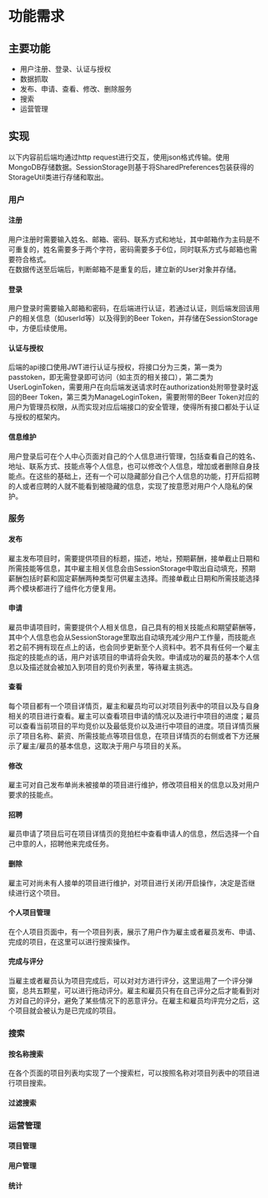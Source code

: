 # 功能需求

## 主要功能
+ 用户注册、登录、认证与授权
+ 数据抓取
+ 发布、申请、查看、修改、删除服务
+ 搜索
+ 运营管理  

## 实现
以下内容前后端均通过http request进行交互，使用json格式传输。使用MongoDB存储数据。SessionStorage则基于将SharedPreferences包装获得的StorageUtil类进行存储和取出。  
### 用户
#### 注册
用户注册时需要输入姓名、邮箱、密码、联系方式和地址，其中邮箱作为主码是不可重复的，姓名需要多于两个字符，密码需要多于6位，同时联系方式与邮箱也需要符合格式。  
在数据传送至后端后，判断邮箱不是重复的后，建立新的User对象并存储。  
#### 登录
用户登录时需要输入邮箱和密码，在后端进行认证，若通过认证，则后端发回该用户的相关信息（如userId等）以及得到的Beer Token，并存储在SessionStorage中，方便后续使用。  
#### 认证与授权
后端的api接口使用JWT进行认证与授权，将接口分为三类，第一类为passtoken，即无需登录即可访问（如主页的相关接口），第二类为UserLoginToken，需要用户在向后端发送请求时在authorization处附带登录时返回的Beer Token，第三类为ManageLoginToken，需要附带的Beer Token对应的用户为管理员权限，从而实现对应后端接口的安全管理，使得所有接口都处于认证与授权的框架内。
#### 信息维护
用户登录后可在个人中心页面对自己的个人信息进行管理，包括查看自己的姓名、地址、联系方式、技能点等个人信息，也可以修改个人信息，增加或者删除自身技能点。在这些的基础上，还有一个可以隐藏部分自己个人信息的功能，打开后招聘的人或者应聘的人就不能看到被隐藏的信息，实现了按意愿对用户个人隐私的保护。
### 服务
#### 发布
雇主发布项目时，需要提供项目的标题，描述，地址，预期薪酬，接单截止日期和所需技能等信息，其中雇主相关信息会由SessionStorage中取出自动填充，预期薪酬包括时薪和固定薪酬两种类型可供雇主选择。而接单截止日期和所需技能选择两个模块都进行了组件化方便复用。    
#### 申请
雇员申请项目时，需要提供个人相关信息，自己具有的相关技能点和期望薪酬等，其中个人信息也会从SessionStorage里取出自动填充减少用户工作量，而技能点若之前不拥有现在点上的话，也会同步更新至个人资料中。若不具有任何一个雇主指定的技能点的话，用户对该项目的申请将会失败。申请成功的雇员的基本个人信息以及描述就会被加入到项目的竞价列表里，等待雇主挑选。  
#### 查看
每个项目都有一个项目详情页，雇主和雇员均可以对项目列表中的项目以及与自身相关的项目进行查看。雇主可以查看项目申请的情况以及进行中项目的进度；雇员可以查看当前项目的平均竞价以及最低竞价以及进行中项目的进度。项目详情页展示了项目名称、薪资、所需技能点等项目信息，在项目详情页的右侧或者下方还展示了雇主/雇员的基本信息，这取决于用户与项目的关系。
#### 修改
雇主可对自己发布单尚未被接单的项目进行维护，修改项目相关的信息以及对用户要求的技能点。
#### 招聘
雇员申请了项目后可在项目详情页的竞拍栏中查看申请人的信息，然后选择一个自己中意的人，招聘他来完成任务。
#### 删除
雇主可对尚未有人接单的项目进行维护，对项目进行关闭/开启操作，决定是否继续进行这个项目。
#### 个人项目管理
在个人项目页面中，有一个项目列表，展示了用户作为雇主或者雇员发布、申请、完成的项目，在这里可以进行搜索操作。
#### 完成与评分
当雇主或者雇员认为项目完成后，可以对对方进行评分，这里运用了一个评分弹窗，总共五颗星，可以进行拖动评分。雇主和雇员只有在自己评分之后才能看到对方对自己的评分，避免了某些情况下的恶意评分。在雇主和雇员均评完分之后，这个项目就会被认为是已完成的项目。

### 搜索
#### 按名称搜索
在各个页面的项目列表均实现了一个搜索栏，可以按照名称对项目列表中的项目进行项目搜索。
#### 过滤搜索

### 运营管理
#### 项目管理
#### 用户管理
#### 统计

